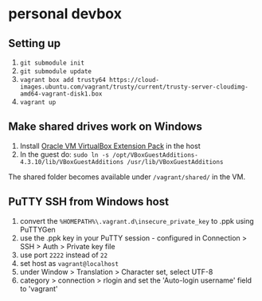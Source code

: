 # personal devbox

## Setting up

1. `git submodule init`
2. `git submodule update`
3. `vagrant box add trusty64 https://cloud-images.ubuntu.com/vagrant/trusty/current/trusty-server-cloudimg-amd64-vagrant-disk1.box`
4. `vagrant up`

## Make shared drives work on Windows

1. Install [Oracle VM VirtualBox Extension Pack](http://www.oracle.com/technetwork/server-storage/virtualbox/downloads/index.html?ssSourceSiteId=otnjp) in the host
2. In the guest do: `sudo ln -s /opt/VBoxGuestAdditions-4.3.10/lib/VBoxGuestAdditions /usr/lib/VBoxGuestAdditions`

The shared folder becomes available under `/vagrant/shared/` in the VM.

## PuTTY SSH from Windows host

1. convert the `%HOMEPATH%\.vagrant.d\insecure_private_key` to .ppk using PuTTYGen
2. use the .ppk key in your PuTTY session - configured in Connection > SSH > Auth > Private key file
3. use port `2222` instead of `22`
4. set host as `vagrant@localhost`
4. under Window > Translation > Character set, select UTF-8
5. category > connection > rlogin and set the 'Auto-login username' field to 'vagrant'

